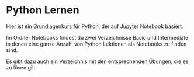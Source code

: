 # Python Lernen

Hier ist ein Grundlagenkurs für Python, der auf Jupyter Notebook basiert.

Im Ordner Notebooks findest du zwei Verzeichnisse Basic und Intermediate in denen eine ganze Anzahl von Python Lektionen als Notebooks zu finden sind. 

Es gibt dazu auch ein Verzeichnis mit den entsprechenden Übungen, die es zu lösen gilt.
